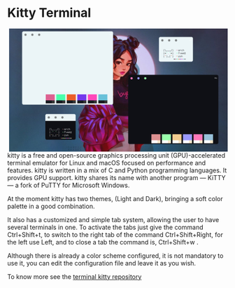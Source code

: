 <h1>Kitty Terminal</h1>
<p align="center">
	<img src="https://github.com/lollipopfvwm/gallery/blob/main/images/kitty.png"
	align="right" width="500"/>
	<p>
	kitty is a free and open-source graphics processing unit (GPU)-accelerated terminal emulator for Linux and macOS focused on performance and features. kitty is written in a mix of C and Python programming languages. It provides GPU support. kitty shares its name with another program — KiTTY — a fork of PuTTY for Microsoft Windows.
	</p>
	<p>
	At the moment kitty has two themes, (Light and Dark), bringing a soft color palette in a good combination.
	</p>
	<p>
	It also has a customized and simple tab system, allowing the user to have several terminals in one.
	To activate the tabs just give the command Ctrl+Shift+t, to switch to the right tab of the command Ctrl+Shift+Right, for the left use Left, and to close a tab the command is, Ctrl+Shift+w .	
	</p>
	<p>
	Although there is already a color scheme configured, it is not mandatory to use it, you can edit the configuration file and leave it as you wish.
	</p>
	<p>
	To know more see the <a href="https://github.com/lollipopfvwm/gallery">terminal kitty repository</a>
	</p>
	<br clear="right"/>